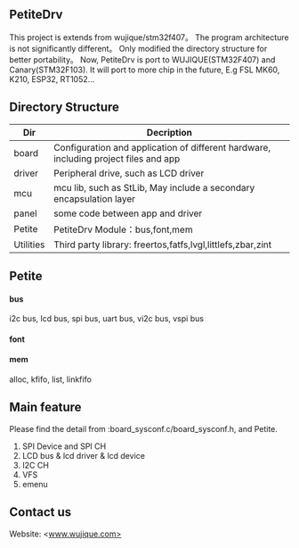 ## PetiteDrv
This project is extends from wujique/stm32f407。
The program architecture is not significantly different。
Only modified the directory structure for better portability。
Now, PetiteDrv is port to WUJIQUE(STM32F407) and Canary(STM32F103).
It will port to more chip in the future, E.g FSL MK60, K210, ESP32, RT1052...

## Directory Structure
|Dir|Decription|
|-|-|
|board|Configuration and application of different hardware, including project files and app|
|driver|Peripheral drive, such as LCD driver|
|mcu|mcu lib, such as StLib, May include a secondary encapsulation layer|
|panel|some code between app and driver|
|Petite|PetiteDrv Module：bus,font,mem|
|Utilities|Third party library: freertos,fatfs,lvgl,littlefs,zbar,zint|

## Petite

#### bus

i2c bus, lcd bus, spi bus, uart bus, vi2c bus, vspi bus

#### font

#### mem

alloc, kfifo, list, linkfifo

## Main feature
Please find the detail from :board_sysconf.c/board_sysconf.h, and Petite.
1. SPI Device and SPI CH
2. LCD bus & lcd driver & lcd device
3. I2C CH
4. VFS
5. emenu

## Contact us
Website:
<www.wujique.com>




